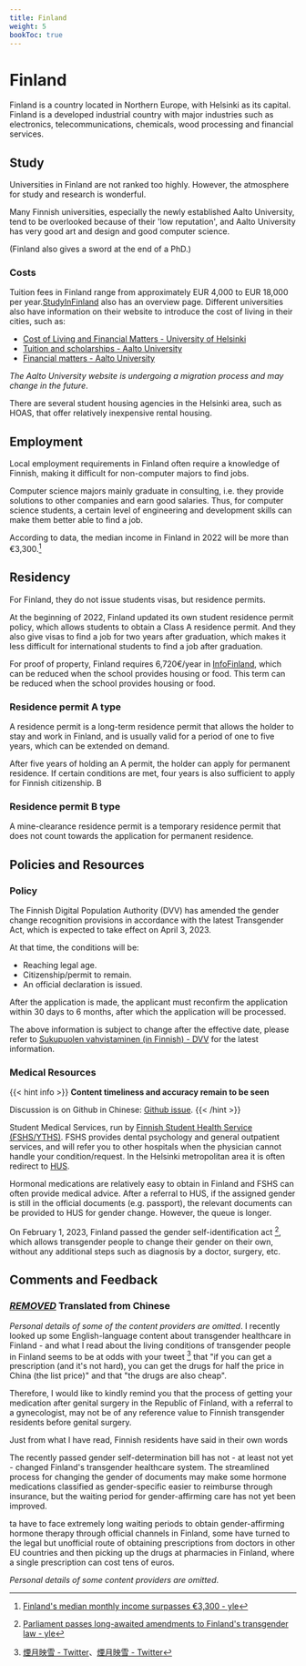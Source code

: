 ```yaml
---
title: Finland
weight: 5
bookToc: true
---
```


# Finland

Finland is a country located in Northern Europe, with Helsinki as its capital. Finland is a developed industrial country with major industries such as electronics, telecommunications, chemicals, wood processing and financial services.

## Study

Universities in Finland are not ranked too highly. However, the atmosphere for study and research is wonderful.

Many Finnish universities, especially the newly established Aalto University, tend to be overlooked because of their 'low reputation', and Aalto University has very good art and design and good computer science.

(Finland also gives a sword at the end of a PhD.)

### Costs

Tuition fees in Finland range from approximately EUR 4,000 to EUR 18,000 per year.[StudyInFinland](https://www.studyinfinland.fi/admissions/fees-and-costs) also has an overview page. Different universities also have information on their website to introduce the cost of living in their cities, such as:

- [Cost of Living and Financial Matters - University of Helsinki](https://www.helsinki.fi/en/admissions-and-education/international-students/student-life-helsinki/cost-living-and-financial-matters)
- [Tuition and scholarships - Aalto University](https://into.aalto.fi/display/enopisk/Tuition+fees+and+scholarships)
- [Financial matters - Aalto University](https://into.aalto.fi/display/enopisk/Financial+matters)

*The Aalto University website is undergoing a migration process and may change in the future*.

There are several student housing agencies in the Helsinki area, such as HOAS, that offer relatively inexpensive rental housing.

## Employment

Local employment requirements in Finland often require a knowledge of Finnish, making it difficult for non-computer majors to find jobs.

Computer science majors mainly graduate in consulting, i.e. they provide solutions to other companies and earn good salaries. Thus, for computer science students, a certain level of engineering and development skills can make them better able to find a job.

According to data, the median income in Finland in 2022 will be more than €3,300.[^2]

## Residency

For Finland, they do not issue students visas, but residence permits.

At the beginning of 2022, Finland updated its own student residence permit policy, which allows students to obtain a Class A residence permit. And they also give visas to find a job for two years after graduation, which makes it less difficult for international students to find a job after graduation.

For proof of property, Finland requires 6,720€/year in [InfoFinland](https://www.infofinland.fi/zh/moving-to-finland/non-eu-citizens/study-in-finland), which can be reduced when the school provides housing or food. This term can be reduced when the school provides housing or food.

### Residence permit A type

A residence permit is a long-term residence permit that allows the holder to stay and work in Finland, and is usually valid for a period of one to five years, which can be extended on demand.

After five years of holding an A permit, the holder can apply for permanent residence. If certain conditions are met, four years is also sufficient to apply for Finnish citizenship. B

### Residence permit B type

A mine-clearance residence permit is a temporary residence permit that does not count towards the application for permanent residence.

## Policies and Resources

### Policy

The Finnish Digital Population Authority (DVV) has amended the gender change recognition provisions in accordance with the latest Transgender Act, which is expected to take effect on April 3, 2023.

At that time, the conditions will be:

- Reaching legal age.
- Citizenship/permit to remain.
- An official declaration is issued.

After the application is made, the applicant must reconfirm the application within 30 days to 6 months, after which the application will be processed.

The above information is subject to change after the effective date, please refer to [Sukupuolen vahvistaminen (in Finnish) - DVV](https://dvv.fi/sukupuolen-vahvistaminen) for the latest information.

### Medical Resources

{{< hint info >}}
**Content timeliness and accuracy remain to be seen**

Discussion is on Github in Chinese: [Github issue](https://github.com/Linzh7/TransAcademicUniGuide/issues/2).
{{< /hint >}}

Student Medical Services, run by [Finnish Student Health Service (FSHS/YTHS)](https://www.yths.fi/en/frontpage/). FSHS provides dental psychology and general outpatient services, and will refer you to other hospitals when the physician cannot handle your condition/request. In the Helsinki metropolitan area it is often redirect to [HUS](https://www.hus.fi/en).

Hormonal medications are relatively easy to obtain in Finland and FSHS can often provide medical advice. After a referral to HUS, if the assigned gender is still in the official documents (e.g. passport), the relevant documents can be provided to HUS for gender change. However, the queue is longer.

On February 1, 2023, Finland passed the gender self-identification act [^3], which allows transgender people to change their gender on their own, without any additional steps such as diagnosis by a doctor, surgery, etc.

## Comments and Feedback

### [***REMOVED***](mailto:***REMOVED***) Translated from Chinese

*Personal details of some of the content providers are omitted*. I recently looked up some English-language content about transgender healthcare in Finland - and what I read about the living conditions of transgender people in Finland seems to be at odds with your tweet [^4] that "if you can get a prescription (and it's not hard), you can get the drugs for half the price in China (the list price)" and that "the drugs are also cheap".

Therefore, I would like to kindly remind you that the process of getting your medication after genital surgery in the Republic of Finland, with a referral to a gynecologist, may not be of any reference value to Finnish transgender residents before genital surgery.

Just from what I have read, Finnish residents have said in their own words

The recently passed gender self-determination bill has not - at least not yet - changed Finland's transgender healthcare system. The streamlined process for changing the gender of documents may make some hormone medications classified as gender-specific easier to reimburse through insurance, but the waiting period for gender-affirming care has not yet been improved.

ta have to face extremely long waiting periods to obtain gender-affirming hormone therapy through official channels in Finland, some have turned to the legal but unofficial route of obtaining prescriptions from doctors in other EU countries and then picking up the drugs at pharmacies in Finland, where a single prescription can cost tens of euros.

*Personal details of some content providers are omitted*.

[^1]: [Finnish Immigration Service: Finnish Nationality](https://migri.fi/en/faq-finnish-citizenship)
[^2]: [Finland's median monthly income surpasses €3,300 - yle](https://yle.fi/a/3-12647702)
[^3]: [Parliament passes long-awaited amendments to Finland's transgender law - yle](https://yle.fi/a/74-20015866)
[^4]: [煙月映雪 - Twitter](https://mobile.twitter.com/SnowPoetess/status/1621093325569953792)、[煙月映雪 - Twitter](https://mobile.twitter.com/SnowPoetess/status/1621958970733641728)


